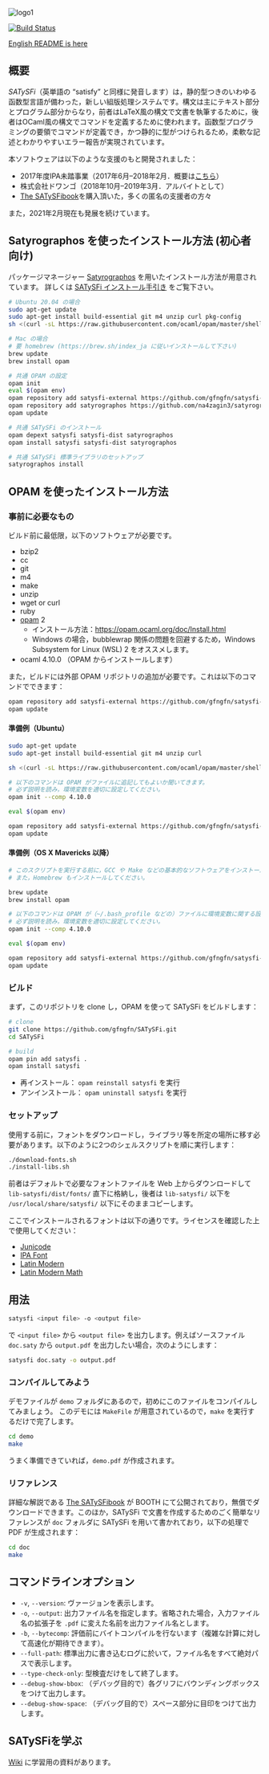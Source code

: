 <!-- -*- coding: utf-8 -*- -->
![logo1](https://raw.githubusercontent.com/wiki/gfngfn/SATySFi/img/satysfi-logo.png)

[![Build Status](https://github.com/gfngfn/SATySFi/workflows/CI/badge.svg?branch=master)](https://github.com/gfngfn/SATySFi/actions?query=workflow%3ACI)

[English README is here](https://github.com/gfngfn/SATySFi/blob/master/README.md)

## 概要

*SATySFi*（英単語の “satisfy” と同様に発音します）は，静的型つきのいわゆる函数型言語が備わった，新しい組版処理システムです。構文は主にテキスト部分とプログラム部分からなり，前者はLaTeX風の構文で文書を執筆するために，後者はOCaml風の構文でコマンドを定義するために使われます。函数型プログラミングの要領でコマンドが定義でき，かつ静的に型がつけられるため，柔軟な記述とわかりやすいエラー報告が実現されています。

本ソフトウェアは以下のような支援のもと開発されました：

* 2017年度IPA未踏事業（2017年6月–2018年2月．概要は[こちら](https://www.ipa.go.jp/jinzai/mitou/2017/gaiyou_t-4.html)）
* 株式会社ドワンゴ（2018年10月–2019年3月．アルバイトとして）
* [The SATySFi​book](https://booth.pm/ja/items/1127224)を購入頂いた，多くの匿名の支援者の方々

また，2021年2月現在も発展を続けています。

## Satyrographos を使ったインストール方法 (初心者向け)

パッケージマネージャー [Satyrographos](https://github.com/na4zagin3/satyrographos/blob/master/README-ja.md) を用いたインストール方法が用意されています。
詳しくは [SATySFi インストール手引き](https://qiita.com/na4zagin3/items/a6e025c17ef991a4c923) をご覧下さい。

```sh
# Ubuntu 20.04 の場合
sudo apt-get update
sudo apt-get install build-essential git m4 unzip curl pkg-config
sh <(curl -sL https://raw.githubusercontent.com/ocaml/opam/master/shell/install.sh)

# Mac の場合
# 要 homebrew (https://brew.sh/index_ja に従いインストールして下さい)
brew update
brew install opam

# 共通 OPAM の設定
opam init
eval $(opam env)
opam repository add satysfi-external https://github.com/gfngfn/satysfi-external-repo.git
opam repository add satyrographos https://github.com/na4zagin3/satyrographos-repo.git
opam update

# 共通 SATySFi のインストール
opam depext satysfi satysfi-dist satyrographos
opam install satysfi satysfi-dist satyrographos

# 共通 SATySFi 標準ライブラリのセットアップ
satyrographos install
```

## OPAM を使ったインストール方法

### 事前に必要なもの

ビルド前に最低限，以下のソフトウェアが必要です。

* bzip2
* cc
* git
* m4
* make
* unzip
* wget or curl
* ruby
* [opam](https://opam.ocaml.org/) 2
    * インストール方法：<https://opam.ocaml.org/doc/Install.html>
    * Windows の場合，bubblewrap 関係の問題を回避するため，Windows Subsystem for Linux (WSL) 2 をオススメします。
* ocaml 4.10.0 （OPAM からインストールします）

また，ビルドには外部 OPAM リポジトリの追加が必要です。これは以下のコマンドでできます：

```sh
opam repository add satysfi-external https://github.com/gfngfn/satysfi-external-repo.git
opam update
```

#### 準備例（Ubuntu）

```sh
sudo apt-get update
sudo apt-get install build-essential git m4 unzip curl

sh <(curl -sL https://raw.githubusercontent.com/ocaml/opam/master/shell/install.sh)

# 以下のコマンドは OPAM がファイルに追記してもよいか聞いてきます。
# 必ず説明を読み，環境変数を適切に設定してください。
opam init --comp 4.10.0

eval $(opam env)

opam repository add satysfi-external https://github.com/gfngfn/satysfi-external-repo.git
opam update
```

#### 準備例（OS X Mavericks 以降）

```sh
# このスクリプトを実行する前に，GCC や Make などの基本的なソフトウェアをインストールしておいてください。これらは Xcode Command Line Tools からインストールできます。
# また，Homebrew もインストールしてください。

brew update
brew install opam

# 以下のコマンドは OPAM が（~/.bash_profile などの）ファイルに環境変数に関する設定を追記してもよいか聞いてきます。
# 必ず説明を読み，環境変数を適切に設定してください。
opam init --comp 4.10.0

eval $(opam env)

opam repository add satysfi-external https://github.com/gfngfn/satysfi-external-repo.git
opam update
```

### ビルド

まず，このリポジトリを clone し，OPAM を使って SATySFi をビルドします：

```sh
# clone
git clone https://github.com/gfngfn/SATySFi.git
cd SATySFi

# build
opam pin add satysfi .
opam install satysfi
```

* 再インストール： `opam reinstall satysfi` を実行
* アンインストール： `opam uninstall satysfi` を実行

### セットアップ

使用する前に，フォントをダウンロードし，ライブラリ等を所定の場所に移す必要があります。以下のように2つのシェルスクリプトを順に実行します：

```sh
./download-fonts.sh
./install-libs.sh
```

前者はデフォルトで必要なフォントファイルを Web 上からダウンロードして `lib-satysfi/dist/fonts/` 直下に格納し，後者は `lib-satysfi/` 以下を `/usr/local/share/satysfi/` 以下にそのままコピーします。

ここでインストールされるフォントは以下の通りです。ライセンスを確認した上で使用してください：

* [Junicode](http://junicode.sourceforge.net)
* [IPA Font](https://moji.or.jp/ipafont/)
* [Latin Modern](http://www.gust.org.pl/projects/e-foundry/latin-modern/)
* [Latin Modern Math](http://www.gust.org.pl/projects/e-foundry/lm-math)

## 用法

```sh
satysfi <input file> -o <output file>
```

で `<input file>` から `<output file>` を出力します。例えばソースファイル `doc.saty` から `output.pdf` を出力したい場合，次のようにします：

```sh
satysfi doc.saty -o output.pdf
```

### コンパイルしてみよう

デモファイルが `demo` フォルダにあるので，初めにこのファイルをコンパイルしてみましょう。
このデモには `MakeFile` が用意されているので，`make` を実行するだけで完了します。

```sh
cd demo
make
```

うまく準備できていれば，`demo.pdf` が作成されます。

### リファレンス

詳細な解説である [The SATySFi​book](https://booth.pm/ja/items/1127224) が BOOTH にて公開されており，無償でダウンロードできます。このほか，SATySFi で文書を作成するためのごく簡単なリファレンスが `doc` フォルダに SATySFi を用いて書かれており，以下の処理で PDF が生成されます：

```sh
cd doc
make
```

## コマンドラインオプション

* `-v`, `--version`: ヴァージョンを表示します。
* `-o`, `--output`: 出力ファイル名を指定します。省略された場合，入力ファイル名の拡張子を `.pdf` に変えた名前を出力ファイル名とします。
* `-b`, `--bytecomp`: 評価前にバイトコンパイルを行ないます（複雑な計算に対して高速化が期待できます）。
* `--full-path`: 標準出力に書き込むログに於いて，ファイル名をすべて絶対パスで表示します。
* `--type-check-only`: 型検査だけをして終了します。
* `--debug-show-bbox`: （デバッグ目的で）各グリフにバウンディングボックスをつけて出力します。
* `--debug-show-space`: （デバッグ目的で）スペース部分に目印をつけて出力します。

## SATySFiを学ぶ

[Wiki](https://github.com/gfngfn/SATySFi/wiki/SATySFi-Wiki#%E5%AD%A6%E7%BF%92%E7%94%A8%E8%B3%87%E6%96%99) に学習用の資料があります。
